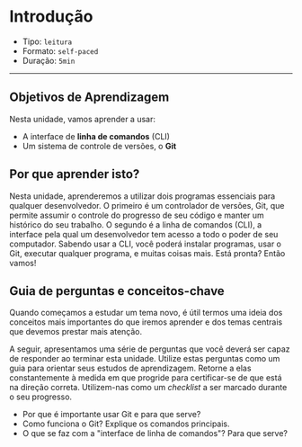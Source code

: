 # Introdução

- Tipo: `leitura`
- Formato: `self-paced`
- Duração: `5min`

***

## Objetivos de Aprendizagem

Nesta unidade, vamos aprender a usar:

- A interface de **linha de comandos** (CLI)
- Um sistema de controle de versões, o **Git**

## Por que aprender isto?

Nesta unidade, aprenderemos a utilizar dois programas essenciais para qualquer
desenvolvedor. O primeiro é um controlador de versões, Git, que permite assumir
o controle do progresso de seu código e manter um histórico do seu trabalho. O
segundo é a linha de comandos (CLI), a interface pela qual um desenvolvedor tem
acesso a todo o poder de seu computador. Sabendo usar a CLI, você poderá
instalar programas, usar o Git, executar qualquer programa, e muitas coisas
mais. Está pronta? Então vamos!

## Guia de perguntas e conceitos-chave

Quando começamos a estudar um tema novo, é útil termos uma ideia dos conceitos
mais importantes do que iremos aprender e dos temas centrais que devemos
prestar mais atenção.

A seguir, apresentamos uma série de perguntas que você deverá ser capaz de
responder ao terminar esta unidade. Utilize estas perguntas como um guia para
orientar seus estudos de aprendizagem. Retorne a elas constantemente à medida
em que progride para certificar-se de que está na direção correta.
Utilizem-nas como um _checklist_ a ser marcado durante o seu progresso.

- Por que é importante usar Git e para que serve?
- Como funciona o Git? Explique os comandos principais.
- O que se faz com a "interface de linha de comandos"? Para que serve?
